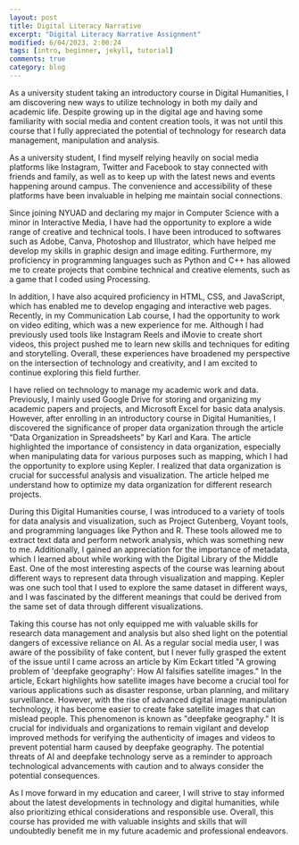 ```yaml
---
layout: post
title: Digital Literacy Narrative
excerpt: "Digital Literacy Narrative Assignment"
modified: 6/04/2023, 2:00:24
tags: [intro, beginner, jekyll, tutorial]
comments: true
category: blog
---
```


As a university student taking an introductory course in Digital Humanities, I am discovering new ways to utilize technology in both my daily and academic life. Despite growing up in the digital age and having some familiarity with social media and content creation tools, it was not until this course that I fully appreciated the potential of technology for research data management, manipulation and analysis.

As a university student, I find myself relying heavily on social media platforms like Instagram, Twitter and Facebook to stay connected with friends and family, as well as to keep up with the latest news and events happening around campus. The convenience and accessibility of these platforms have been invaluable in helping me maintain social connections. 

Since joining NYUAD and declaring my major in Computer Science with a minor in Interactive Media, I have had the opportunity to explore a wide range of creative and technical tools. I have been introduced to softwares such as Adobe, Canva, Photoshop and Illustrator, which have helped me develop my skills in graphic design and image editing. Furthermore, my proficiency in programming languages such as Python and C++ has allowed me to create projects that combine technical and creative elements, such as a game that I coded using Processing.

In addition, I have also acquired proficiency in HTML, CSS, and JavaScript, which has enabled me to develop engaging and interactive web pages. Recently, in my Communication Lab course, I had the opportunity to work on video editing, which was a new experience for me. Although I had previously used tools like Instagram Reels and iMovie to create short videos, this project pushed me to learn new skills and techniques for editing and storytelling. Overall, these experiences have broadened my perspective on the intersection of technology and creativity, and I am excited to continue exploring this field further.

I have relied on technology to manage my academic work and data. Previously, I mainly used Google Drive for storing and organizing my academic papers and projects, and Microsoft Excel for basic data analysis. However, after enrolling in an introductory course in Digital Humanities, I discovered the significance of proper data organization through the article “Data Organization in Spreadsheets” by Karl and Kara. The article highlighted the importance of consistency in data organization, especially when manipulating data for various purposes such as mapping, which I had the opportunity to explore using Kepler. I realized that data organization is crucial for successful analysis and visualization. The article helped me understand how to optimize my data organization for different research projects.

During this Digital Humanities course, I was introduced to a variety of tools for data analysis and visualization, such as Project Gutenberg, Voyant tools, and programming languages like Python and R. These tools allowed me to extract text data and perform network analysis, which was something new to me. Additionally, I gained an appreciation for the importance of metadata, which I learned about while working with the Digital Library of the Middle East. One of the most interesting aspects of the course was learning about different ways to represent data through visualization and mapping. Kepler was one such tool that I used to explore the same dataset in different ways, and I was fascinated by the different meanings that could be derived from the same set of data through different visualizations. 

Taking this course has not only equipped me with valuable skills for research data management and analysis but also shed light on the potential dangers of excessive reliance on AI. As a regular social media user, I was aware of the possibility of fake content, but I never fully grasped the extent of the issue until I came across an article by Kim Eckart titled "A growing problem of 'deepfake geography': How AI falsifies satellite images." In the article, Eckart highlights how satellite images have become a crucial tool for various applications such as disaster response, urban planning, and military surveillance. However, with the rise of advanced digital image manipulation technology, it has become easier to create fake satellite images that can mislead people. This phenomenon is known as "deepfake geography." It is crucial for individuals and organizations to remain vigilant and develop improved methods for verifying the authenticity of images and videos to prevent potential harm caused by deepfake geography. The potential threats of AI and deepfake technology serve as a reminder to approach technological advancements with caution and to always consider the potential consequences. 

As I move forward in my education and career, I will strive to stay informed about the latest developments in technology and digital humanities, while also prioritizing ethical considerations and responsible use. Overall, this course has provided me with valuable insights and skills that will undoubtedly benefit me in my future academic and professional endeavors.
